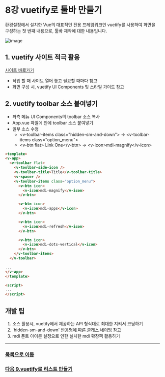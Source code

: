 # 8강 vuetify로 툴바 만들기
환경설정에서 설치한 Vue의 대표적인 전용 프레임워크인 vuetify를 사용하여 화면을 구성하는 첫 번째 내용으로, 툴바 제작에 대한 내용입니다.

![image](https://user-images.githubusercontent.com/13953651/141734925-0e01923a-4ce3-454e-b08a-6455f546ad8e.png)

## 1. vuetify 사이트 적극 활용
[사이트 바로가기](https://v15.vuetifyjs.com/ko/getting-started/quick-start)   

* 작업 할 때 사이트 열어 놓고 필요할 때마다 참고
* 화면 구성 시, vuetify UI Components 및 스타일 가이드 참고

## 2. vuetify toolbar 소스 붙여넣기
* 좌측 메뉴 UI Components의 toolbar 소스 복사
* App.vue 파일에 <v-app> 안에 toolbar 소스 붙여넣기
* 일부 소스 수정
  - &lt;v-toolbar-items class="hidden-sm-and-down"&gt; -> &lt;v-toolbar-items class="option_menu"&gt; 
  - &lt;v-btn flat&gt; Link One&lt;/v-btn&gt;  ->  &lt;v-icon&gt;mdi-magnify&lt;/v-icon&gt;
  
```html
<template>
<v-app>
  <v-toolbar flat>
    <v-toolbar-side-icon />
    <v-toolbar-title>Title</v-toolbar-title>
    <v-spacer />
    <v-toolbar-items class="option_menu">
      <v-btn icon>
        <v-icon>mdi-magnify</v-icon>
      </v-btn>

      <v-btn icon>
        <v-icon>mdi-apps</v-icon>
      </v-btn>

      <v-btn icon>
        <v-icon>mdi-refresh</v-icon>
      </v-btn>

      <v-btn icon>
        <v-icon>mdi-dots-vertical</v-icon>
      </v-btn>
    </v-toolbar-items>
  </v-toolbar>

...
</v-app>
</template>

<script>
...
</script>

```

## 개발 팁
  1. 소스 활용시, vuetify에서 제공하는 API 형식대로 최대한 지켜서 코딩하기
  2. 'hidden-sm-and-down' [반응형에 따른 클래스 네이밍](https://v15.vuetifyjs.com/ko/framework/breakpoints) 참고
  3. mdi 폰트 아이콘 설정으로 인한 설치한 mdi 확장팩 활용하기
  
*****
### [목록으로 이동](README.md)
### [다음 9.vuetify로 리스트 만들기](document_09.md)
